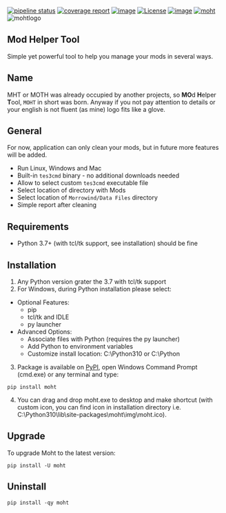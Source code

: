 [![pipeline status](https://gitlab.com/modding-openmw/modhelpertool/badges/main/pipeline.svg)](https://gitlab.com/modding-openmw/modhelpertool/-/commits/main)
[![coverage report](https://gitlab.com/modding-openmw/modhelpertool/badges/main/coverage.svg)](https://gitlab.com/modding-openmw/modhelpertool/-/commits/main)
[![image](https://img.shields.io/badge/pypi-v0.2.1-blue.svg)](https://pypi.org/project/moht/)
[![License](https://img.shields.io/badge/Licence-MIT-blue.svg)](./LICENSE.md)
[![image](https://img.shields.io/badge/python-3.7%20%7C%203.8%20%7C%203.9%20%7C%203.10-blue.svg)](https://gitlab.com/modding-openmw/modhelpertool)
[![moht](https://snyk.io/advisor/python/moht/badge.svg)](https://snyk.io/advisor/python/moht)  
![mohtlogo](https://i.imgur.com/gJoB1Dv.png)  

## Mod Helper Tool
Simple yet powerful tool to help you manage your mods in several ways.

## Name
MHT or MOTH was already occupied by another projects, so **MO**d **H**elper **T**ool, `MOHT` in short was born. 
Anyway if you not pay attention to details or your english is not fluent (as mine) logo fits like a glove. 

## General
For now, application can only clean your mods, but in future more features will be added.

* Run Linux, Windows and Mac
* Built-in `tes3cmd` binary - no additional downloads needed
* Allow to select custom `tes3cmd` executable file
* Select location of directory with Mods
* Select location of `Morrowind/Data Files` directory
* Simple report after cleaning

## Requirements
* Python 3.7+ (with tcl/tk support, see installation) should be fine

## Installation
1. Any Python version grater the 3.7 with tcl/tk support
2. For Windows, during Python installation please select:
  * Optional Features:
    * pip
    * tcl/tk and IDLE
    * py launcher
  * Advanced Options:
    * Associate files with Python (requires the py launcher)
    * Add Python to environment variables
    * Customize install location: C:\Python310 or C:\Python
3. Package is available on [PyPI](https://pypi.org/project/moht/), open Windows Command Prompt (cmd.exe) or any terminal and type:
```shell
pip install moht
```
4. You can drag and drop moht.exe to desktop and make shortcut (with custom icon, you can find icon in installation 
   directory i.e. C:\Python310\lib\site-packages\moht\img\moht.ico).

## Upgrade
To upgrade Moht to the latest version:
```shell
pip install -U moht
```

## Uninstall
```shell
pip install -qy moht
```
